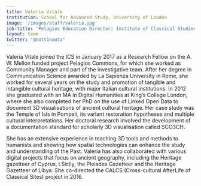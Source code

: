 ```yaml
---
title: Valeria Vitale
institution: School for Advanced Study, University of London
image: '/images/staff/valeria.jpg'
job-title: 'Pelagios Education Director; Institute of Classical Studies Research Fellow'
layout: team
twitter: "@nottinauta"
---
```


Valeria Vitale joined the ICS in January 2017 as a Research Fellow on the A. W. Mellon funded project Pelagios Commons, for which she worked as Community Manager and part of the investigative team. After her degree in Communication Science awarded by La Sapienza University in Rome, she worked for several years on the study and promotion of tangible and intangible cultural heritage, with major Italian cultural institutions. In 2012 she graduated with an MA  in Digital Humanities at King’s College London, where she also completed her PhD on the use of Linked Open Data to document 3D visualisations of ancient cultural heritage. Her case study was the Temple of Isis in Pompeii, its variant restoration hypotheses and multiple cultural interpretations. Her doctoral research involved the development of a documentation standard for scholarly 3D visualisation called SCO3CH.

She has an extensive experience in teaching 3D tools and methods to humanists and showing how spatial technologies can enhance the study and understanding of the Past. Valeria has also collaborated with various digital projects that focus on ancient geography, including the Heritage gazetteer of Cyprus, i.Sicily, the Pleiades Gazetteer and  the Heritage Gazetteer of Libya. She co-directed the CALCS (Cross-cultural AfterLife of Classical Sites) project in 2016.

